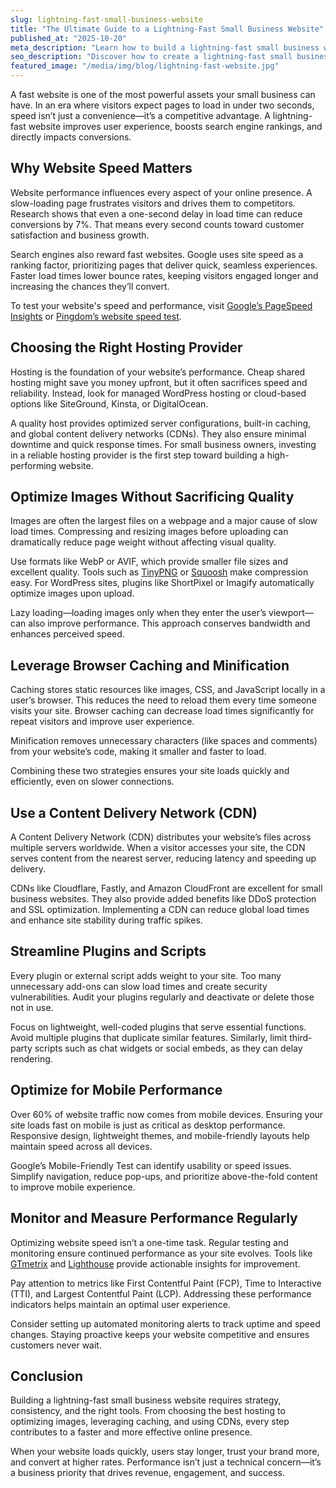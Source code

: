 ```yaml
---
slug: lightning-fast-small-business-website
title: "The Ultimate Guide to a Lightning-Fast Small Business Website"
published_at: "2025-10-20"
meta_description: "Learn how to build a lightning-fast small business website with expert tips on hosting, caching, image optimization, and performance monitoring."
seo_description: "Discover how to create a lightning-fast small business website. Learn proven techniques for speed optimization including caching, image compression, hosting setup, lazy loading, CDN integration, and mobile performance to improve SEO, conversions, and user experience."
featured_image: "/media/img/blog/lightning-fast-website.jpg"
---
```


A fast website is one of the most powerful assets your small business can have. In an era where visitors expect pages to load in under two seconds, speed isn’t just a convenience—it’s a competitive advantage. A lightning-fast website improves user experience, boosts search engine rankings, and directly impacts conversions.

## Why Website Speed Matters

Website performance influences every aspect of your online presence. A slow-loading page frustrates visitors and drives them to competitors. Research shows that even a one-second delay in load time can reduce conversions by 7%. That means every second counts toward customer satisfaction and business growth.

Search engines also reward fast websites. Google uses site speed as a ranking factor, prioritizing pages that deliver quick, seamless experiences. Faster load times lower bounce rates, keeping visitors engaged longer and increasing the chances they’ll convert.

To test your website's speed and performance, visit [Google’s PageSpeed Insights](https://pagespeed.web.dev/) or [Pingdom’s website speed test](https://tools.pingdom.com/).

## Choosing the Right Hosting Provider

Hosting is the foundation of your website’s performance. Cheap shared hosting might save you money upfront, but it often sacrifices speed and reliability. Instead, look for managed WordPress hosting or cloud-based options like SiteGround, Kinsta, or DigitalOcean.

A quality host provides optimized server configurations, built-in caching, and global content delivery networks (CDNs). They also ensure minimal downtime and quick response times. For small business owners, investing in a reliable hosting provider is the first step toward building a high-performing website.

## Optimize Images Without Sacrificing Quality

Images are often the largest files on a webpage and a major cause of slow load times. Compressing and resizing images before uploading can dramatically reduce page weight without affecting visual quality.

Use formats like WebP or AVIF, which provide smaller file sizes and excellent quality. Tools such as [TinyPNG](https://tinypng.com/) or [Squoosh](https://squoosh.app/) make compression easy. For WordPress sites, plugins like ShortPixel or Imagify automatically optimize images upon upload.

Lazy loading—loading images only when they enter the user’s viewport—can also improve performance. This approach conserves bandwidth and enhances perceived speed.

## Leverage Browser Caching and Minification

Caching stores static resources like images, CSS, and JavaScript locally in a user’s browser. This reduces the need to reload them every time someone visits your site. Browser caching can decrease load times significantly for repeat visitors and improve user experience.

Minification removes unnecessary characters (like spaces and comments) from your website’s code, making it smaller and faster to load.

Combining these two strategies ensures your site loads quickly and efficiently, even on slower connections.

## Use a Content Delivery Network (CDN)

A Content Delivery Network (CDN) distributes your website’s files across multiple servers worldwide. When a visitor accesses your site, the CDN serves content from the nearest server, reducing latency and speeding up delivery.

CDNs like Cloudflare, Fastly, and Amazon CloudFront are excellent for small business websites. They also provide added benefits like DDoS protection and SSL optimization. Implementing a CDN can reduce global load times and enhance site stability during traffic spikes.

## Streamline Plugins and Scripts

Every plugin or external script adds weight to your site. Too many unnecessary add-ons can slow load times and create security vulnerabilities. Audit your plugins regularly and deactivate or delete those not in use.

Focus on lightweight, well-coded plugins that serve essential functions. Avoid multiple plugins that duplicate similar features. Similarly, limit third-party scripts such as chat widgets or social embeds, as they can delay rendering.

## Optimize for Mobile Performance

Over 60% of website traffic now comes from mobile devices. Ensuring your site loads fast on mobile is just as critical as desktop performance. Responsive design, lightweight themes, and mobile-friendly layouts help maintain speed across all devices.

Google’s Mobile-Friendly Test can identify usability or speed issues. Simplify navigation, reduce pop-ups, and prioritize above-the-fold content to improve mobile experience.
## Monitor and Measure Performance Regularly

Optimizing website speed isn’t a one-time task. Regular testing and monitoring ensure continued performance as your site evolves. Tools like [GTmetrix](https://gtmetrix.com/) and [Lighthouse](https://developer.chrome.com/docs/lighthouse/) provide actionable insights for improvement.

Pay attention to metrics like First Contentful Paint (FCP), Time to Interactive (TTI), and Largest Contentful Paint (LCP). Addressing these performance indicators helps maintain an optimal user experience.

Consider setting up automated monitoring alerts to track uptime and speed changes. Staying proactive keeps your website competitive and ensures customers never wait.

## Conclusion

Building a lightning-fast small business website requires strategy, consistency, and the right tools. From choosing the best hosting to optimizing images, leveraging caching, and using CDNs, every step contributes to a faster and more effective online presence.  

When your website loads quickly, users stay longer, trust your brand more, and convert at higher rates. Performance isn’t just a technical concern—it’s a business priority that drives revenue, engagement, and success.  
